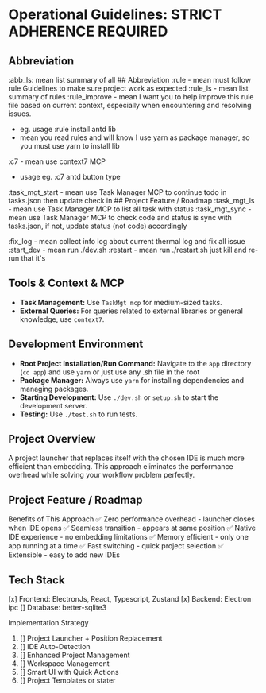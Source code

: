 # Operational Guidelines: STRICT ADHERENCE REQUIRED

## Abbreviation

:abb_ls: mean list summary of all ## Abbreviation
:rule - mean must follow rule Guidelines to make sure project work as expected
:rule_ls - mean list summary of rules
:rule_improve - mean I want you to help improve this rule file based on current context, especially when encountering and resolving issues.

- eg. usage :rule install antd lib
- mean you read rules and will know I use yarn as package manager, so you must use yarn to install lib

:c7 - mean use context7 MCP

- usage eg. :c7 antd button type

:task_mgt_start - mean use Task Manager MCP to continue todo in tasks.json then update check in ## Project Feature / Roadmap
:task_mgt_ls - mean use Task Manager MCP to list all task with status
:task_mgt_sync - mean use Task Manager MCP to check code and status is sync with tasks.json, if not, update status (not code) accordingly

:fix_log - mean collect info log about current thermal log and fix all issue
:start_dev - mean run ./dev.sh
:restart - mean run ./restart.sh just kill and re-run that it's

## Tools & Context & MCP

- **Task Management:** Use `TaskMgt mcp` for medium-sized tasks.
- **External Queries:** For queries related to external libraries or general knowledge, use `context7`.

## Development Environment

- **Root Project Installation/Run Command:** Navigate to the `app` directory (`cd app`) and use `yarn` or just use any .sh file in the root
- **Package Manager:** Always use `yarn` for installing dependencies and managing packages.
- **Starting Development:** Use `./dev.sh` or `setup.sh` to start the development server.
- **Testing:** Use `./test.sh` to run tests.

## Project Overview

A project launcher that replaces itself with the chosen IDE is much more efficient than embedding. This approach eliminates the performance overhead while solving your workflow problem perfectly.

## Project Feature / Roadmap

Benefits of This Approach
✅ Zero performance overhead - launcher closes when IDE opens
✅ Seamless transition - appears at same position
✅ Native IDE experience - no embedding limitations
✅ Memory efficient - only one app running at a time
✅ Fast switching - quick project selection
✅ Extensible - easy to add new IDEs

## Tech Stack

[x] Frontend: ElectronJs, React, Typescript, Zustand
[x] Backend: Electron ipc
[] Database: better-sqlite3

Implementation Strategy

1. [] Project Launcher + Position Replacement
2. [] IDE Auto-Detection
3. [] Enhanced Project Management
4. [] Workspace Management
5. [] Smart UI with Quick Actions
6. [] Project Templates or stater
